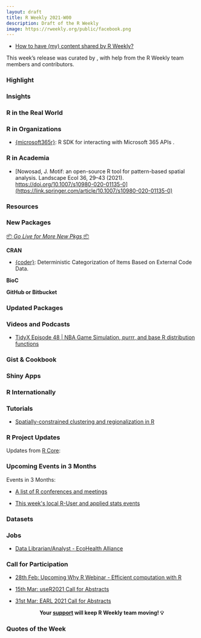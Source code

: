 ```yaml
---
layout: draft
title: R Weekly 2021-W00
description: Draft of the R Weekly
image: https://rweekly.org/public/facebook.png
---
```


+ [How to have (my) content shared by R Weekly?](https://github.com/rweekly/rweekly.org#how-to-have-my-content-shared-by-r-weekly)

This week’s release was curated by [](), with help from the R Weekly team members and contributors.



###  Highlight



### Insights



### R in the Real World



###  R in Organizations

+ [{microsoft365r}](https://blog.revolutionanalytics.com/2021/02/microsoft365r.html): R SDK for interacting with Microsoft 365 APIs .

###  R in Academia

+ [Nowosad, J. Motif: an open-source R tool for pattern-based spatial analysis. Landscape Ecol 36, 29–43 (2021). https://doi.org/10.1007/s10980-020-01135-0](https://link.springer.com/article/10.1007/s10980-020-01135-0)

###  Resources



###  New Packages

<p class="added-hostname"><a href="https://rweekly.org/live" target="_blank" class="externalLink">📦 <i>Go Live for More New Pkgs</i> 📦</a></p>

**CRAN**

+ [{coder}](https://ropensci.org/blog/2021/02/09/coder/): Deterministic Categorization of Items Based on External Code Data.

**BioC**



**GitHub or Bitbucket**



### Updated Packages



###  Videos and Podcasts

+ [TidyX Episode 48 | NBA Game Simulation, purrr, and base R distribution functions](https://www.youtube.com/watch?v=T7wLcVLqwoU)

### Gist & Cookbook



### Shiny Apps



### R Internationally



###  Tutorials

* [Spatially-constrained clustering and regionalization in R](https://www.dshkol.com/post/spatially-constrained-clustering-and-regionalization/)

<!--<div class="post-more-begin></div><div class="post-more-end"></div>-->

###  R Project Updates

Updates from [R Core](http://developer.r-project.org/blosxom.cgi/R-devel/NEWS):


###  Upcoming Events in 3 Months

Events in 3 Months:


+ [A list of R conferences and meetings](https://jumpingrivers.github.io/meetingsR/events.html)

+ [This week's local R-User and applied stats events](https://community.rstudio.com/c/irl)


### Datasets

### Jobs

+ [Data Librarian/Analyst - EcoHealth Alliance](https://www.ecohealthalliance.org/career/data-librarian)


###  Call for Participation

+ [28th Feb: Upcoming Why R Webinar - Efficient computation with R](http://whyr.pl//foundation/2021/gwynn-studevant/)

+ [15th Mar: useR2021 Call for Abstracts](https://user2021.r-project.org/participation/call-for-abstracts/)

+ [31st Mar: EARL 2021 Call for Abstracts](https://www.mango-solutions.com/earl-2021-abstract-submissions-are-open/)

<p class="hide-support added-hostname support-rweekly" style="text-align: center;font-weight: bold;">Your <a class="non-visited externalLink" href="https://www.patreon.com/rweekly" onclick="pas(this)">support</a> will keep R Weekly team moving! 💡</p>

###  Quotes of the Week
